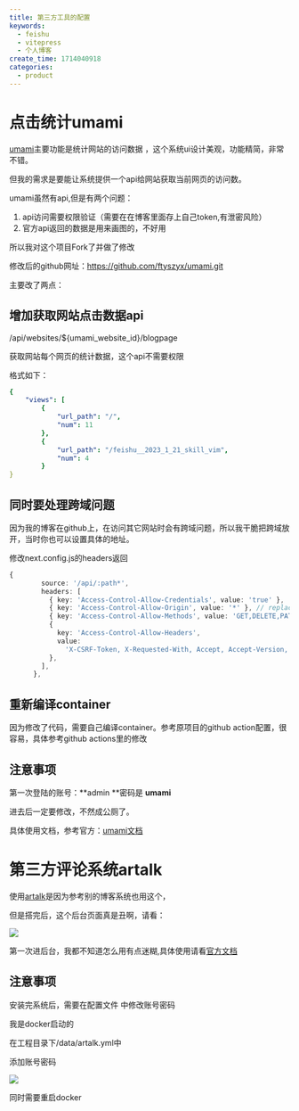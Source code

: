 ```yaml
---
title: 第三方工具的配置
keywords:
  - feishu
  - vitepress
  - 个人博客
create_time: 1714040918
categories:
  - product
---
```



# 点击统计umami

[umami](https://github.com/ftyszyx/umami)主要功能是统计网站的访问数据 ，这个系统ui设计美观，功能精简，非常不错。

但我的需求是要能让系统提供一个api给网站获取当前网页的访问数。

umami虽然有api,但是有两个问题：

1. api访问需要权限验证（需要在在博客里面存上自己token,有泄密风险）
2. 官方api返回的数据是用来画图的，不好用

所以我对这个项目Fork了并做了修改

修改后的github网址：https://github.com/ftyszyx/umami.git

主要改了两点：

## 增加获取网站点击数据api

/api/websites/${umami_website_id}/blogpage

获取网站每个网页的统计数据，这个api不需要权限

格式如下：

```yaml
{
    "views": [
        {
            "url_path": "/",
            "num": 11
        },
        {
            "url_path": "/feishu__2023_1_21_skill_vim",
            "num": 4
        }
}
```

## 同时要处理跨域问题

因为我的博客在github上，在访问其它网站时会有跨域问题，所以我干脆把跨域放开，当时你也可以设置具体的地址。

修改next.config.js的headers返回

```ts
{
        source: '/api/:path*',
        headers: [
          { key: 'Access-Control-Allow-Credentials', value: 'true' },
          { key: 'Access-Control-Allow-Origin', value: '*' }, // replace this your actual origin
          { key: 'Access-Control-Allow-Methods', value: 'GET,DELETE,PATCH,POST,PUT' },
          {
            key: 'Access-Control-Allow-Headers',
            value:
              'X-CSRF-Token, X-Requested-With, Accept, Accept-Version, Content-Length, Content-MD5, Content-Type, Date, X-Api-Version',
          },
        ],
      },
```

## 重新编译container

因为修改了代码，需要自己编译container。参考原项目的github action配置，很容易，具体参考github actions里的修改 

## 注意事项

第一次登陆的账号：**admin  **密码是  **umami**

进去后一定要修改，不然成公厕了。

具体使用文档，参考官方：[umami文档](https://umami.is/docs)

# 第三方评论系统artalk

使用[artalk](https://artalk.js.org/)是因为参考别的博客系统也用这个，

但是搭完后，这个后台页面真是丑啊，请看：

<img src="/assets/SOAmbW19Bouo78xyfENc6CKjnvc.png" src-width="1202" class="m-auto" src-height="532" align="center"/>

第一次进后台，我都不知道怎么用有点迷糊,具体使用请看[官方文档](https://artalk.js.org/guide/intro.html)

## 注意事项

安装完系统后，需要在配置文件 中修改账号密码

我是docker启动的

在工程目录下/data/artalk.yml中

添加账号密码

<img src="/assets/TKTObVrHMo6FFJx9Q9kc52NRnSf.png" src-width="471" class="m-auto" src-height="134" align="center"/>

同时需要重启docker

